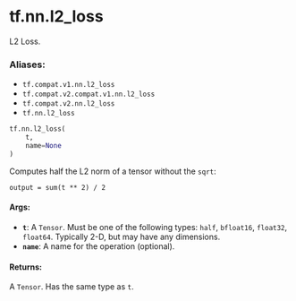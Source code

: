 <div itemscope itemtype="http://developers.google.com/ReferenceObject">
<meta itemprop="name" content="tf.nn.l2_loss" />
<meta itemprop="path" content="Stable" />
</div>

# tf.nn.l2_loss

L2 Loss.

### Aliases:

* `tf.compat.v1.nn.l2_loss`
* `tf.compat.v2.compat.v1.nn.l2_loss`
* `tf.compat.v2.nn.l2_loss`
* `tf.nn.l2_loss`

``` python
tf.nn.l2_loss(
    t,
    name=None
)
```

<!-- Placeholder for "Used in" -->

Computes half the L2 norm of a tensor without the `sqrt`:

    output = sum(t ** 2) / 2

#### Args:


* <b>`t`</b>: A `Tensor`. Must be one of the following types: `half`, `bfloat16`, `float32`, `float64`.
  Typically 2-D, but may have any dimensions.
* <b>`name`</b>: A name for the operation (optional).


#### Returns:

A `Tensor`. Has the same type as `t`.
